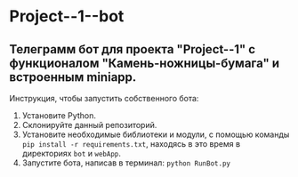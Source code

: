 # Project--1--bot
## Телеграмм бот для проекта "Project--1" с функционалом "Камень-ножницы-бумага" и встроенным miniapp.

Инструкция, чтобы запустить собственного бота:
   1. Установите Python.
   2. Склонируйте данный репозиторий.
   3. Установите необходимые библиотеки и модули, с помощью команды ```pip install -r requirements.txt```, находясь в это время в директориях ```bot``` и ```webApp```.
   4. Запустите бота, написав в терминал: ```python RunBot.py```
